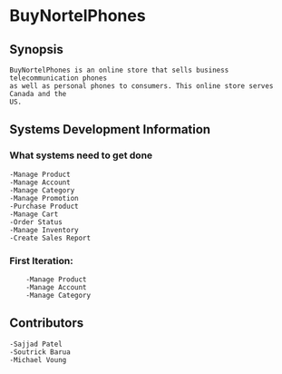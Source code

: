 # BuyNortelPhones

## Synopsis
	BuyNortelPhones is an online store that sells business telecommunication phones
	as well as personal phones to consumers. This online store serves Canada and the
	US.
  
## Systems Development Information
	
### What systems need to get done
	-Manage Product
	-Manage Account
	-Manage Category
	-Manage Promotion
	-Purchase Product
	-Manage Cart
	-Order Status
	-Manage Inventory
	-Create Sales Report

### First Iteration:
		-Manage Product
		-Manage Account
		-Manage Category

## Contributors
	-Sajjad Patel
	-Soutrick Barua
	-Michael Voung
